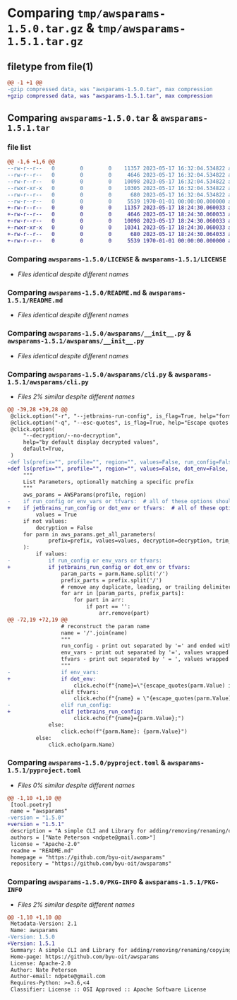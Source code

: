 # Comparing `tmp/awsparams-1.5.0.tar.gz` & `tmp/awsparams-1.5.1.tar.gz`

## filetype from file(1)

```diff
@@ -1 +1 @@
-gzip compressed data, was "awsparams-1.5.0.tar", max compression
+gzip compressed data, was "awsparams-1.5.1.tar", max compression
```

## Comparing `awsparams-1.5.0.tar` & `awsparams-1.5.1.tar`

### file list

```diff
@@ -1,6 +1,6 @@
--rw-r--r--   0        0        0    11357 2023-05-17 16:32:04.534822 awsparams-1.5.0/LICENSE
--rw-r--r--   0        0        0     4646 2023-05-17 16:32:04.534822 awsparams-1.5.0/README.md
--rw-r--r--   0        0        0    10098 2023-05-17 16:32:04.534822 awsparams-1.5.0/awsparams/__init__.py
--rwxr-xr-x   0        0        0    10305 2023-05-17 16:32:04.534822 awsparams-1.5.0/awsparams/cli.py
--rw-r--r--   0        0        0      680 2023-05-17 16:32:04.534822 awsparams-1.5.0/pyproject.toml
--rw-r--r--   0        0        0     5539 1970-01-01 00:00:00.000000 awsparams-1.5.0/PKG-INFO
+-rw-r--r--   0        0        0    11357 2023-05-17 18:24:30.060033 awsparams-1.5.1/LICENSE
+-rw-r--r--   0        0        0     4646 2023-05-17 18:24:30.060033 awsparams-1.5.1/README.md
+-rw-r--r--   0        0        0    10098 2023-05-17 18:24:30.060033 awsparams-1.5.1/awsparams/__init__.py
+-rwxr-xr-x   0        0        0    10341 2023-05-17 18:24:30.060033 awsparams-1.5.1/awsparams/cli.py
+-rw-r--r--   0        0        0      680 2023-05-17 18:24:30.064033 awsparams-1.5.1/pyproject.toml
+-rw-r--r--   0        0        0     5539 1970-01-01 00:00:00.000000 awsparams-1.5.1/PKG-INFO
```

### Comparing `awsparams-1.5.0/LICENSE` & `awsparams-1.5.1/LICENSE`

 * *Files identical despite different names*

### Comparing `awsparams-1.5.0/README.md` & `awsparams-1.5.1/README.md`

 * *Files identical despite different names*

### Comparing `awsparams-1.5.0/awsparams/__init__.py` & `awsparams-1.5.1/awsparams/__init__.py`

 * *Files identical despite different names*

### Comparing `awsparams-1.5.0/awsparams/cli.py` & `awsparams-1.5.1/awsparams/cli.py`

 * *Files 2% similar despite different names*

```diff
@@ -39,28 +39,28 @@
 @click.option("-r", "--jetbrains-run-config", is_flag=True, help="format list for a Jetbrains run configuration")
 @click.option("-q", "--esc-quotes", is_flag=True, help="Escape quotes in values (for --env-vars or --tfvars)")
 @click.option(
     "--decryption/--no-decryption",
     help="by default display decrypted values",
     default=True,
 )
-def ls(prefix="", profile="", region="", values=False, run_config=False, env_vars=False, tfvars=False, esc_quotes=False, decryption=True):
+def ls(prefix="", profile="", region="", values=False, dot_env=False, tfvars=False, jetbrains_run_config=False, esc_quotes=False, decryption=True):
     """
     List Parameters, optionally matching a specific prefix
     """
     aws_params = AWSParams(profile, region)
-    if run_config or env_vars or tfvars:  # all of these options should also fetch the values
+    if jetbrains_run_config or dot_env or tfvars:  # all of these options should also fetch the values
         values = True
     if not values:
         decryption = False
     for parm in aws_params.get_all_parameters(
             prefix=prefix, values=values, decryption=decryption, trim_name=False
     ):
         if values:
-            if run_config or env_vars or tfvars:
+            if jetbrains_run_config or dot_env or tfvars:
                 param_parts = parm.Name.split('/')
                 prefix_parts = prefix.split('/')
                 # remove any duplicate, leading, or trailing delimiters from both lists
                 for arr in [param_parts, prefix_parts]:
                     for part in arr:
                         if part == '':
                             arr.remove(part)
@@ -72,19 +72,19 @@
                 # reconstruct the param name
                 name = '/'.join(name)
                 """
                 run_config - print out separated by '=' and ended with ';'
                 env_vars - print out separated by '=', values wrapped in quotes
                 tfvars - print out separated by ' = ', values wrapped in quotes
                 """
-                if env_vars:
+                if dot_env:
                     click.echo(f"{name}=\"{escape_quotes(parm.Value) if esc_quotes else parm.Value}\"")
                 elif tfvars:
                     click.echo(f"{name} = \"{escape_quotes(parm.Value) if esc_quotes else parm.Value}\"")
-                elif run_config:
+                elif jetbrains_run_config:
                     click.echo(f"{name}={parm.Value};")
             else:
                 click.echo(f"{parm.Name}: {parm.Value}")
         else:
             click.echo(parm.Name)
```

### Comparing `awsparams-1.5.0/pyproject.toml` & `awsparams-1.5.1/pyproject.toml`

 * *Files 0% similar despite different names*

```diff
@@ -1,10 +1,10 @@
 [tool.poetry]
 name = "awsparams"
-version = "1.5.0"
+version = "1.5.1"
 description = "A simple CLI and Library for adding/removing/renaming/copying AWS Param Store Parameters"
 authors = ["Nate Peterson <ndpete@gmail.com>"]
 license = "Apache-2.0"
 readme = "README.md"
 homepage = "https://github.com/byu-oit/awsparams"
 repository = "https://github.com/byu-oit/awsparams"
```

### Comparing `awsparams-1.5.0/PKG-INFO` & `awsparams-1.5.1/PKG-INFO`

 * *Files 2% similar despite different names*

```diff
@@ -1,10 +1,10 @@
 Metadata-Version: 2.1
 Name: awsparams
-Version: 1.5.0
+Version: 1.5.1
 Summary: A simple CLI and Library for adding/removing/renaming/copying AWS Param Store Parameters
 Home-page: https://github.com/byu-oit/awsparams
 License: Apache-2.0
 Author: Nate Peterson
 Author-email: ndpete@gmail.com
 Requires-Python: >=3.6,<4
 Classifier: License :: OSI Approved :: Apache Software License
```

